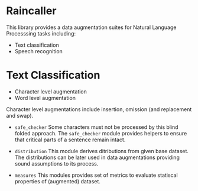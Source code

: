 # Raincaller

This library provides a data augmentation suites for Natural Language Processsing tasks including:

- Text classification
- Speech recognition

# Text Classification
- Character level augmentation
- Word level augmentation

Character level augmentations include insertion, omission (and replacement and swap).

- `safe_checker`
Some characters must not be processed by this blind folded approach. The `safe_checker` module provides helpers to ensure that critical parts of a sentence remain intact.

- `distribution`
This module derives ditributions from given base dataset. The distributions can be later used in data augmentations providing sound assumptions to its process.

- `measures`
This modules provides set of metrics to evaluate statiscal properties of (augmented) dataset.